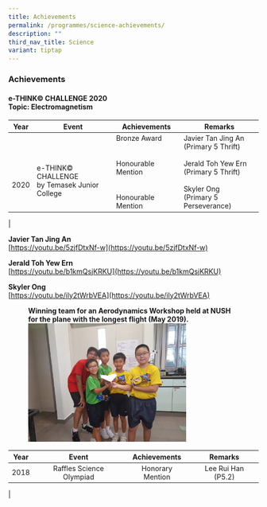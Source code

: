 ```yaml
---
title: Achievements
permalink: /programmes/science-achievements/
description: ""
third_nav_title: Science
variant: tiptap
---
```

### **Achievements**
#### **e-THINK© CHALLENGE 2020<br>Topic: Electromagnetism**

| Year | Event | Achievements | Remarks |
|---|---|---|---|
| <br><br><br>2020 | <br><br>e-THINK© CHALLENGE<br>by Temasek Junior College | Bronze Award <br><br><br>Honourable Mention<br><br><br>Honourable Mention| Javier Tan Jing An<br>(Primary 5 Thrift)<br><br>Jerald Toh Yew Ern<br>(Primary 5 Thrift)<br><br>Skyler Ong<br>(Primary 5 Perseverance) |
|

**Javier Tan Jing An**<br>
[https://youtu.be/5zjfDtxNf-w](https://youtu.be/5zjfDtxNf-w)

**Jerald Toh Yew Ern**<br>
[https://youtu.be/b1kmQsjKRKU](https://youtu.be/b1kmQsjKRKU)

**Skyler Ong**<br>
[https://youtu.be/ily2tWrbVEA](https://youtu.be/ily2tWrbVEA)

<figure>
	<figcaption><strong>  Winning team for an Aerodynamics Workshop held at NUSH for the plane with the longest flight (May 2019).
</strong></figcaption>
<img src="/images/science4.jpg" style="width:75%">
</figure>

| Year | Event | Achievements | Remarks |
|:---:|:---:|:---:|:---:|
| 2018 | Raffles Science Olympiad | Honorary Mention | Lee Rui Han (P5.2) |
|